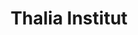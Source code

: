---
title: "Thalia Institut"
url: /saint-maurice-de-beynost/thalia-institut/
shop: magasin de variétés
---